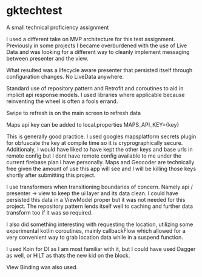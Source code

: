 # gktechtest
A small technical proficiency assignment

I used a different take on MVP architecture for this test assignment. 
Previously in some projects I became overburdened with the use of Live Data and was looking for a different way to cleanly implement messaging between presenter and the view.

What resulted was a lifecycle aware presenter that persisted itself through configuration changes.
No LiveData anywhere. 

Standard use of repository pattern and Retrofit and coroutines to aid in implicit api response models.
I used libraries where applicable because reinventing the wheel is often a fools errand. 

Swipe to refresh is on the main screen to refresh data

Maps api key can be added to local.properties
MAPS_API_KEY={key}

This is generally good practice. 
I used googles mapsplatform secrets plugin for obfuscate the key at compile time so it is cryprographically secure.
Additionaly, I would have liked to have kept the other keys and base urls in remote config but I dont have remote config available to me under the current firebase plan I have personally. 
Maps and Geocoder are technically free given the amount of use this app will see and I will be killing those keys shortly after submitting this project.

I use transformers when transitioning boundaries of concern. Namely api / presenter -> view to keep the ui layer and its data clean. I could have persisted this data in a ViewModel proper but it was not needed for this project. 
The repository pattern lends itself well to caching and further data transform too if it was so required. 

I also did something interesting with requesting the location, utilizing some experimental kotlin coroutines, mainly callbackFlow which allowed for a very convenient way to grab location data while in a suspend function.

I used Koin for DI as I am most familiar with it, but I could have used Dagger as well, or HILT as thats the new kid on the block. 

View Binding was also used.
